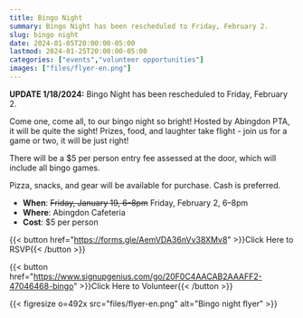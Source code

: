 ```yaml
--- 
title: Bingo Night
summary: Bingo Night has been rescheduled to Friday, February 2.
slug: bingo night
date: 2024-01-05T20:00:00-05:00
lastmod: 2024-01-25T20:00:00-05:00
categories: ["events","volunteer opportunities"]
images: ["files/flyer-en.png"]
---
```


**UPDATE 1/18/2024:** Bingo Night has been rescheduled to Friday, February 2.

Come one, come all, to our bingo night so bright! Hosted by Abingdon PTA, it will be quite the sight! Prizes, food, and laughter take flight - join us for a game or two, it will be just right!

There will be a $5 per person entry fee assessed at the door, which will include all bingo games.

Pizza, snacks, and gear will be available for purchase. Cash is preferred.

- **When**: ~~Friday, January 19, 6–8pm~~ Friday, February 2, 6–8pm
- **Where**: Abingdon Cafeteria
- **Cost**: $5 per person

{{< button href="https://forms.gle/AemVDA36nVv38XMv8" >}}Click Here to RSVP{{< /button >}}<br>

{{< button href="https://www.signupgenius.com/go/20F0C4AACAB2AAAFF2-47046468-bingo" >}}Click Here to Volunteer{{< /button >}}

{{< figresize o=492x src="files/flyer-en.png" alt="Bingo night flyer" >}}